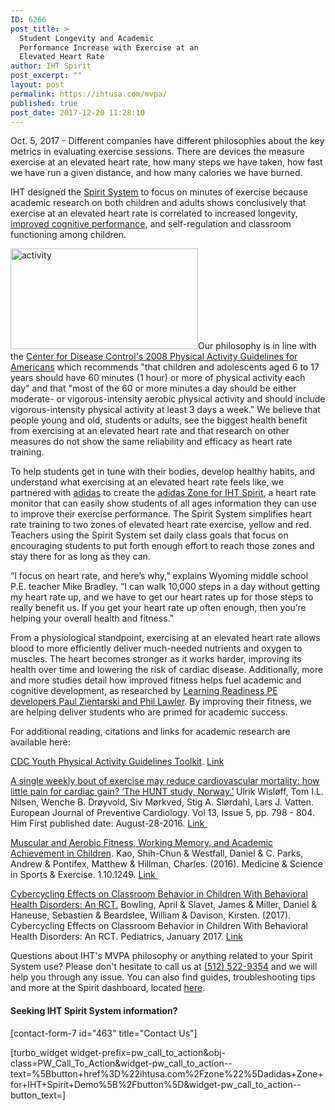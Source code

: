 ```yaml
---
ID: 6266
post_title: >
  Student Longevity and Academic
  Performance Increase with Exercise at an
  Elevated Heart Rate
author: IHT Spirit
post_excerpt: ""
layout: post
permalink: https://ihtusa.com/mvpa/
published: true
post_date: 2017-12-20 11:28:10
---
```

Oct. 5, 2017 - Different companies have different philosophies about the key metrics in evaluating exercise sessions. There are devices the measure exercise at an elevated heart rate, how many steps we have taken, how fast we have run a given distance, and how many calories we have burned.

IHT designed the <a href="ihtusa.com/spirit-system" target="_blank" rel="nofollow noopener">Spirit System</a> to focus on minutes of exercise because academic research on both children and adults shows conclusively that exercise at an elevated heart rate is correlated to increased longevity, <a href="https://ihtusa.com/muscular-fitness-enhances-cognitive-improvement/" target="_blank" rel="nofollow noopener">improved cognitive performance</a>, and self-regulation and classroom functioning among children.

<!--more--><a href="https://ihtusa.com/wp-content/uploads/2017/07/7-24-2feature.jpg"><img class="size-medium wp-image-5628 alignleft" src="https://ihtusa.com/wp-content/uploads/2017/07/7-24-2feature-300x161.jpg" alt="activity" width="300" height="161" /></a>Our philosophy is in line with the <a href="https://www.cdc.gov/healthyschools/physicalactivity/guidelines.htm" target="_blank" rel="nofollow noopener">Center for Disease Control's 2008 Physical Activity Guidelines for Americans</a> which recommends "that children and adolescents aged 6 to 17 years should have 60 minutes (1 hour) or more of physical activity each day" and that "most of the 60 or more minutes a day should be either moderate- or vigorous-intensity aerobic physical activity and should include vigorous-intensity physical activity at least 3 days a week." We believe that people young and old, students or adults, see the biggest health benefit from exercising at an elevated heart rate and that research on other measures do not show the same reliability and efficacy as heart rate training.

To help students get in tune with their bodies, develop healthy habits, and understand what exercising at an elevated heart rate feels like, we partnered with <a href="www,adidas.com" target="_blank" rel="nofollow noopener">adidas</a> to create the <a href="ihtusa.com/zone" target="_blank" rel="nofollow noopener">adidas Zone for IHT Spirit</a>, a heart rate monitor that can easily show students of all ages information they can use to improve their exercise performance. The Spirit System simplifies heart rate training to two zones of elevated heart rate exercise, yellow and red. Teachers using the Spirit System set daily class goals that focus on encouraging students to put forth enough effort to reach those zones and stay there for as long as they can.

“I focus on heart rate, and here’s why,” explains Wyoming middle school P.E. teacher Mike Bradley. “I can walk 10,000 steps in a day without getting my heart rate up, and we have to get our heart rates up for those steps to really benefit us. If you get your heart rate up often enough, then you’re helping your overall health and fitness.”

From a physiological standpoint, exercising at an elevated heart rate allows blood to more efficiently deliver much-needed nutrients and oxygen to muscles. The heart becomes stronger as it works harder, improving its health over time and lowering the risk of cardiac disease. Additionally, more and more studies detail how improved fitness helps fuel academic and cognitive development, as researched by <a href="https://ihtusa.com/quality-pe-sparks-academic-readiness/" target="_blank" rel="nofollow noopener">Learning Readiness PE developers Paul Zientarski and Phil Lawler</a>. By improving their fitness, we are helping deliver students who are primed for academic success.

For additional reading, citations and links for academic research are available here:

<a href="https://www.cdc.gov/healthyschools/physicalactivity/guidelines.htm" target="_blank" rel="nofollow noopener">CDC Youth Physical Activity Guidelines Toolkit</a>. <a href="https://www.cdc.gov/healthyschools/physicalactivity/guidelines.htm">Link</a>

<a href="http://journals.sagepub.com/doi/abs/10.1097/01.hjr.0000216548.84560.ac#articleCitationDownloadContainer">A single weekly bout of exercise may reduce cardiovascular mortality: how little pain for cardiac gain? ‘The HUNT study, Norway.’</a> Ulrik Wisløff, Tom I.L. Nilsen, Wenche B. Drøyvold, Siv Mørkved, Stig A. Slørdahl, Lars J. Vatten. European Journal of Preventive Cardiology. Vol 13, Issue 5, pp. 798 - 804. Him First published date: August-28-2016. <a href="http://journals.sagepub.com/doi/abs/10.1097/01.hjr.0000216548.84560.ac#articleCitationDownloadContainer">Link </a>

<a href="http://labs.kch.illinois.edu/Research/Labs/neurocognitive-kinesiology/files/Articles/KaoMSSE2017.pdf">Muscular and Aerobic Fitness, Working Memory, and Academic Achievement in Children</a>. Kao, Shih-Chun &amp; Westfall, Daniel &amp; C. Parks, Andrew &amp; Pontifex, Matthew &amp; Hillman, Charles. (2016). Medicine &amp; Science in Sports &amp; Exercise. 1.10.1249. <a href="http://labs.kch.illinois.edu/Research/Labs/neurocognitive-kinesiology/files/Articles/KaoMSSE2017.pdf">Link </a>

<a href="https://www.researchgate.net/publication/312181714_Cybercycling_Effects_on_Classroom_Behavior_in_Children_With_Behavioral_Health_Disorders_An_RCT">Cybercycling Effects on Classroom Behavior in Children With Behavioral Health Disorders: An RCT.</a> Bowling, April &amp; Slavet, James &amp; Miller, Daniel &amp; Haneuse, Sebastien &amp; Beardslee, William &amp; Davison, Kirsten. (2017). Cybercycling Effects on Classroom Behavior in Children With Behavioral Health Disorders: An RCT. Pediatrics, January 2017. <a href="https://www.researchgate.net/publication/312181714_Cybercycling_Effects_on_Classroom_Behavior_in_Children_With_Behavioral_Health_Disorders_An_RCT">Link</a>

Questions about IHT's MVPA philosophy or anything related to your Spirit System use? Please don't hesitate to call us at <a href="tel:(512)%20522-9354" target="_blank" rel="noopener" data-ac-default-color="1">(512) 522-9354</a> and we will help you through any issue. You can also find guides, troubleshooting tips and more at the Spirit dashboard, located <a href="http://ihtspirit.com" target="_blank" rel="nofollow noopener" data-ac-default-color="1">here</a>.
<h4>Seeking IHT Spirit System information?</h4>
[contact-form-7 id="463" title="Contact Us"]

[turbo_widget widget-prefix=pw_call_to_action&obj-class=PW_Call_To_Action&widget-pw_call_to_action--text=%5Bbutton+href%3D%22ihtusa.com%2Fzone%22%5Dadidas+Zone+for+IHT+Spirit+Demo%5B%2Fbutton%5D&widget-pw_call_to_action--button_text=]